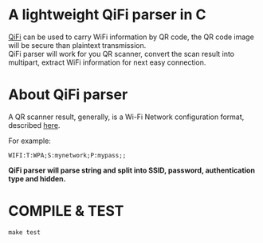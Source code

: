 # A lightweight QiFi parser in C
[QiFi](https://qifi.org/) can be used to carry WiFi information by QR code, the QR code image will be secure than plaintext transmission.  
QiFi parser will work for you QR scanner, convert the scan result into multipart, extract WiFi information for next easy connection.

# About QiFi parser
A QR scanner result, generally, is a Wi-Fi Network configuration format, described [here](https://github.com/zxing/zxing/wiki/Barcode-Contents#wi-fi-network-config-android-ios-11).  

For example:
```
WIFI:T:WPA;S:mynetwork;P:mypass;;
```

**QiFi parser will parse string and split into SSID, password, authentication type and hidden.**

# COMPILE & TEST
```
make test
```

